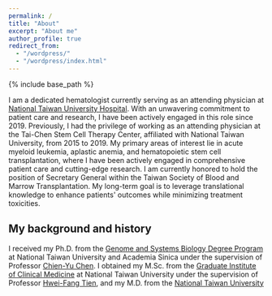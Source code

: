```yaml
---
permalink: /
title: "About"
excerpt: "About me"
author_profile: true
redirect_from: 
  - "/wordpress/"
  - "/wordpress/index.html"
---
```


{% include base_path %}

I am a dedicated hematologist currently serving as an attending physician at [National Taiwan University Hospital](https://www.ntuh.gov.tw/ntuh/ntuhgroup.jsp). With an unwavering commitment to patient care and research, I have been actively engaged in this role since 2019. Previously, I had the privilege of working as an attending physician at the Tai-Chen Stem Cell Therapy Center, affiliated with National Taiwan University, from 2015 to 2019. My primary areas of interest lie in acute myeloid leukemia, aplastic anemia, and hematopoietic stem cell transplantation, where I have been actively engaged in comprehensive patient care and cutting-edge research. I am currently honored to hold the position of Secretary General within the Taiwan Society of Blood and Marrow Transplantation. My long-term goal is to leverage translational knowledge to enhance patients' outcomes while minimizing treatment toxicities.

## My background and history
I received my Ph.D. from the [Genome and Systems Biology Degree Program](https://ntugsb.ntu.edu.tw) at National Taiwan University and Academia Sinica under the supervision of Professor [Chien-Yu Chen](https://c4lab.bime.ntu.edu.tw/). I obtained my M.Sc. from the [Graduate Institute of Clinical Medicine](https://www.mc.ntu.edu.tw/clinicalmed) at National Taiwan University under the supervision of Professor [Hwei-Fang Tien](https://orcid.org/0000-0002-1384-5593), and my M.D. from the [National Taiwan University](https://www.mc.ntu.edu.tw/med/Index.action)

